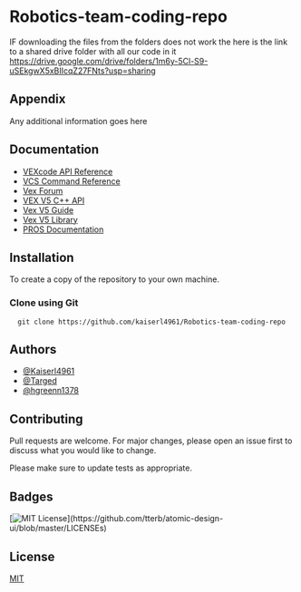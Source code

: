 # Robotics-team-coding-repo

IF downloading the files from the folders does not work the here is the link to a shared drive folder with all our code in it
https://drive.google.com/drive/folders/1m6y-5Cl-S9-uSEkgwX5xBIIcqZ27FNts?usp=sharing

## Appendix

Any additional information goes here

## Documentation

- [VEXcode API Reference](https://api.vexcode.cloud/v5/)
- [VCS Command Reference](https://help.vexcodingstudio.com/index.html)
- [Vex Forum](https://www.vexforum.com/)
- [VEX V5 C++ API](https://www.robotmesh.com/studio/content/docs/vexv5-cpp//html/index.html)
- [Vex V5 Guide](https://www.vexrobotics.com/v5/support/v5-guide)
- [Vex V5 Library](https://kb.vex.com/hc/en-us/categories/360002333191-V5)
- [PROS Documentation](https://pros.cs.purdue.edu/v5/)

## Installation

To create a copy of the repository to your own machine. 

### Clone using Git

```pws
  git clone https://github.com/kaiserl4961/Robotics-team-coding-repo
```

## Authors

- [@Kaiserl4961](https://www.github.com/kaiserl4961)
- [@Targed](https://github.com/targed)
- [@hgreenn1378](https://github.com/greenn1378)

## Contributing
Pull requests are welcome. For major changes, please open an issue first to discuss what you would like to change.

Please make sure to update tests as appropriate.

## Badges

[![MIT License](https://img.shields.io/apm/l/atomic-design-ui.svg?)](https://github.com/tterb/atomic-design-ui/blob/master/LICENSEs)

## License

[MIT](https://choosealicense.com/licenses/mit/)
